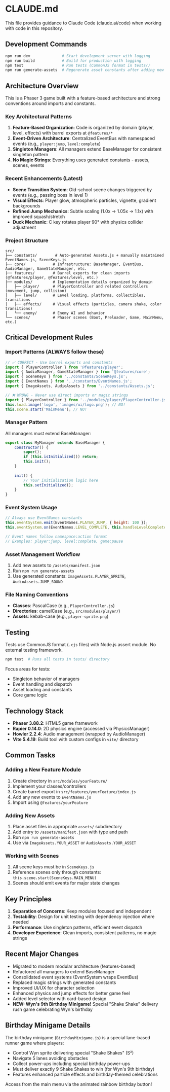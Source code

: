 # CLAUDE.md

This file provides guidance to Claude Code (claude.ai/code) when working with code in this repository.

## Development Commands

```bash
npm run dev              # Start development server with logging
npm run build            # Build for production with logging
npm test                 # Run tests (CommonJS format in tests/)
npm run generate-assets  # Regenerate asset constants after adding new assets to manifest.json
```

## Architecture Overview

This is a Phaser 3 game built with a feature-based architecture and strong conventions around imports and constants.

### Key Architectural Patterns

1. **Feature-Based Organization**: Code is organized by domain (player, level, effects) with barrel exports at `@features/*`
2. **Event-Driven Architecture**: Centralized EventBus with namespaced events (e.g., `player:jump`, `level:complete`)
3. **Singleton Managers**: All managers extend BaseManager for consistent singleton pattern
4. **No Magic Strings**: Everything uses generated constants - assets, scenes, events

### Recent Enhancements (Latest)

- **Scene Transition System**: Old-school scene changes triggered by events (e.g., passing boss in level 1)
- **Visual Effects**: Player glow, atmospheric particles, vignette, gradient backgrounds
- **Refined Jump Mechanics**: Subtle scaling (1.0x → 1.05x → 1.1x) with improved squash/stretch
- **Duck Mechanic**: C key rotates player 90° with physics collider adjustment

### Project Structure

```
src/
├── constants/        # Auto-generated Assets.js + manually maintained EventNames.js, SceneKeys.js
├── core/            # Infrastructure: BaseManager, EventBus, AudioManager, GameStateManager, etc.
├── features/        # Barrel exports for clean imports (@features/player, @features/level, etc.)
├── modules/         # Implementation details organized by domain
│   ├── player/      # PlayerController and related controllers (movement, jump, collision)
│   ├── level/       # Level loading, platforms, collectibles, transitions
│   ├── effects/     # Visual effects (particles, camera shake, color transitions)
│   └── enemy/       # Enemy AI and behavior
└── scenes/          # Phaser scenes (Boot, Preloader, Game, MainMenu, etc.)
```

## Critical Development Rules

### Import Patterns (ALWAYS follow these)

```javascript
// ✅ CORRECT - Use barrel exports and constants
import { PlayerController } from '@features/player';
import { AudioManager, GameStateManager } from '@features/core';
import { SceneKeys } from '../constants/SceneKeys.js';
import { EventNames } from '../constants/EventNames.js';
import { ImageAssets, AudioAssets } from '../constants/Assets.js';

// ❌ WRONG - Never use direct imports or magic strings
import { PlayerController } from '../modules/player/PlayerController.js';
this.load.image('logo', 'images/ui/logo.png'); // NO!
this.scene.start('MainMenu'); // NO!
```

### Manager Pattern

All managers must extend BaseManager:

```javascript
export class MyManager extends BaseManager {
    constructor() {
        super();
        if (this.isInitialized()) return;
        this.init();
    }
    
    init() {
        // Your initialization logic here
        this.setInitialized();
    }
}
```

### Event System Usage

```javascript
// Always use EventNames constants
this.eventSystem.emit(EventNames.PLAYER_JUMP, { height: 100 });
this.eventSystem.on(EventNames.LEVEL_COMPLETE, this.handleLevelComplete);

// Event names follow namespace:action format
// Examples: player:jump, level:complete, game:pause
```

### Asset Management Workflow

1. Add new assets to `/assets/manifest.json`
2. Run `npm run generate-assets`
3. Use generated constants: `ImageAssets.PLAYER_SPRITE`, `AudioAssets.JUMP_SOUND`

### File Naming Conventions

- **Classes**: PascalCase (e.g., `PlayerController.js`)
- **Directories**: camelCase (e.g., `src/modules/player/`)
- **Assets**: kebab-case (e.g., `player-sprite.png`)

## Testing

Tests use CommonJS format (`.cjs` files) with Node.js assert module. No external testing framework.

```bash
npm test  # Runs all tests in tests/ directory
```

Focus areas for tests:
- Singleton behavior of managers
- Event handling and dispatch
- Asset loading and constants
- Core game logic

## Technology Stack

- **Phaser 3.88.2**: HTML5 game framework
- **Rapier 0.14.0**: 2D physics engine (accessed via PhysicsManager)
- **Howler 2.2.4**: Audio management (wrapped by AudioManager)
- **Vite 5.4.19**: Build tool with custom configs in `vite/` directory

## Common Tasks

### Adding a New Feature Module

1. Create directory in `src/modules/yourFeature/`
2. Implement your classes/controllers
3. Create barrel export in `src/features/yourFeature/index.js`
4. Add any new events to `EventNames.js`
5. Import using `@features/yourFeature`

### Adding New Assets

1. Place asset files in appropriate `assets/` subdirectory
2. Add entry to `/assets/manifest.json` with type and path
3. Run `npm run generate-assets`
4. Use via `ImageAssets.YOUR_ASSET` or `AudioAssets.YOUR_ASSET`

### Working with Scenes

1. All scene keys must be in `SceneKeys.js`
2. Reference scenes only through constants: `this.scene.start(SceneKeys.MAIN_MENU)`
3. Scenes should emit events for major state changes

## Key Principles

1. **Separation of Concerns**: Keep modules focused and independent
2. **Testability**: Design for unit testing with dependency injection where needed
3. **Performance**: Use singleton patterns, efficient event dispatch
4. **Developer Experience**: Clean imports, consistent patterns, no magic strings

## Recent Major Changes

- Migrated to modern modular architecture (features-based)
- Refactored all managers to extend BaseManager
- Consolidated event systems (EventSystem wraps EventBus)
- Replaced magic strings with generated constants
- Improved UI/UX for character selection
- Enhanced physics and jump effects for better game feel
- Added level selector with card-based design
- **NEW: Wyn's 9th Birthday Minigame!** Special "Shake Shake" delivery rush game celebrating Wyn's birthday

## Birthday Minigame Details

The birthday minigame (`BirthdayMinigame.js`) is a special lane-based runner game where players:
- Control Wyn sprite delivering special "Shake Shakes" (S²)
- Navigate 5 lanes avoiding obstacles
- Collect power-ups including special birthday power-ups
- Must deliver exactly 9 Shake Shakes to win (for Wyn's 9th birthday)
- Features enhanced particle effects and birthday-themed celebrations

Access from the main menu via the animated rainbow birthday button!